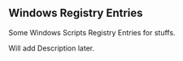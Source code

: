 ## Windows Registry Entries

Some Windows Scripts Registry Entries for stuffs.

Will add Description later.
